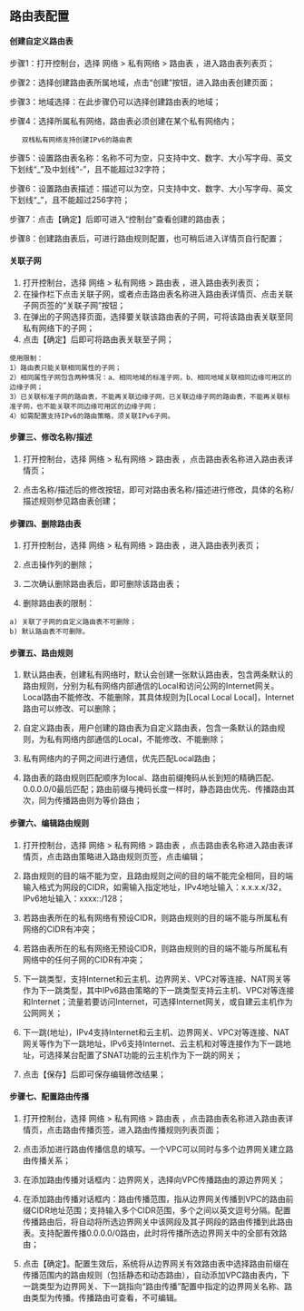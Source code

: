 ## **路由表配置**

#### 创建自定义路由表

步骤1：打开控制台，选择 网络 > 私有网络 > 路由表 ，进入路由表列表页；

步骤2：选择创建路由表所属地域，点击“创建”按钮，进入路由表创建页面；

步骤3：地域选择：在此步骤仍可以选择创建路由表的地域； 

步骤4：选择所属私有网络，路由表必须创建在某个私有网络内；

       双栈私有网络支持创建IPv6的路由表

步骤5：设置路由表名称：名称不可为空，只支持中文、数字、大小写字母、英文下划线“_”及中划线“-”，且不能超过32字符；

步骤6：设置路由表描述：描述可以为空，只支持中文、数字、大小写字母、英文下划线“_”，且不能超过256字符；

步骤7：点击【确定】后即可进入“控制台”查看创建的路由表；

步骤8：创建路由表后，可进行路由规则配置，也可稍后进入详情页自行配置；



#### 关联子网

1. 打开控制台，选择 网络 > 私有网络 > 路由表 ，进入路由表列表页；
2. 在操作栏下点击关联子网，或者点击路由表名称进入路由表详情页、点击关联子网页签的“关联子网”按钮；
3. 在弹出的子网选择页面，选择要关联该路由表的子网，可将该路由表关联至同私有网络下的子网；
4. 点击【确定】后即可将路由表关联至子网；

```
使用限制：
1）路由表只能关联相同属性的子网；
2）相同属性子网包含两种情况：a、相同地域的标准子网，b、相同地域关联相同边缘可用区的边缘子网；
3）已关联标准子网的路由表，不能再关联边缘子网，已关联边缘子网的路由表，不能再关联标准子网，也不能关联不同边缘可用区的边缘子网；
4）如需配置支持IPv6的路由策略，须关联IPv6子网。
```



#### **步骤三、修改名称/描述**

   1. 打开控制台，选择 网络 > 私有网络 > 路由表 ，点击路由表名称进入路由表详情页；
   
   2. 点击名称/描述后的修改按钮，即可对路由表名称/描述进行修改，具体的名称/描述规则参见路由表创建；



#### **步骤四、删除路由表**

  1. 打开控制台，选择 网络 > 私有网络 > 路由表 ，进入路由表列表页；
  
  2. 点击操作列的删除；

  3. 二次确认删除路由表后，即可删除该路由表；
  
  4. 删除路由表的限制：

    a) 关联了子网的自定义路由表不可删除；
    b) 默认路由表不可删除。



#### **步骤五、路由规则**

 1. 默认路由表，创建私有网络时，默认会创建一张默认路由表，包含两条默认的路由规则，分别为私有网络内部通信的Local和访问公网的Internet网关。Local路由不能修改、不能删除，其具体规则为[Local Local Local]，Internet路由可以修改、可以删除；

 2. 自定义路由表，用户创建的路由表为自定义路由表，包含一条默认的路由规则，为私有网络内部通信的Local，不能修改、不能删除；

 3. 私有网络内的子网之间进行通信，优先匹配Local路由；

 4. 路由表的路由规则匹配顺序为local、路由前缀掩码从长到短的精确匹配、0.0.0.0/0最后匹配；路由前缀与掩码长度一样时，静态路由优先、传播路由其次，同为传播路由则为等价路由；



#### **步骤六、编辑路由规则**

 1. 打开控制台，选择 网络 > 私有网络 > 路由表 ，点击路由表名称进入路由表详情页，点击路由策略进入路由规则页签，点击编辑；

 2. 路由规则的目的端不能为空，且路由规则之间的目的端不能完全相同，目的端输入格式为网段的CIDR，如需输入指定地址，IPv4地址输入：x.x.x.x/32，IPv6地址输入：xxxx::/128；

 3. 若路由表所在的私有网络有预设CIDR，则路由规则的目的端不能与所属私有网络的CIDR有冲突；

 4. 若路由表所在的私有网络无预设CIDR，则路由规则的目的端不能与所属私有网络中的任何子网的CIDR有冲突；

 5. 下一跳类型，支持Internet和云主机、边界网关、VPC对等连接、NAT网关等作为下一跳类型，其中IPv6路由策略的下一跳类型支持云主机、VPC对等连接和Internet；流量若要访问Internet，可选择Internet网关，或自建云主机作为公网网关；

 6. 下一跳(地址)，IPv4支持Internet和云主机、边界网关、VPC对等连接、NAT网关等作为下一跳地址，IPv6支持Internet、云主机和对等连接作为下一跳地址，可选择某台配置了SNAT功能的云主机作为下一跳的网关；

 7. 点击【保存】后即可保存编辑修改结果；



#### **步骤七、配置路由传播**

 1. 打开控制台，选择 网络 > 私有网络 > 路由表 ，点击路由表名称进入路由表详情页，点击路由传播页签，进入路由传播规则列表页面；

 2. 点击添加进行路由传播信息的填写。一个VPC可以同时与多个边界网关建立路由传播关系；

 3. 在添加路由传播对话框内：边界网关，选择向VPC传播路由的源边界网关；

 4. 在添加路由传播对话框内：路由传播范围，指从边界网关传播到VPC的路由前缀CIDR地址范围；支持输入多个CIDR范围，多个之间以英文逗号分隔。配置传播路由后，将自动将所选边界网关中该网段及其子网段的路由传播到此路由表。支持配置传播0.0.0.0/0路由，此时将传播所选边界网关中的全部有效路由；

 5. 点击【确定】。配置生效后，系统将从边界网关有效路由表中选择路由前缀在传播范围内的路由规则（包括静态和动态路由），自动添加VPC路由表内，下一跳类型为边界网关、下一跳指向“路由传播”配置中指定的边界网关名称、路由类型为传播。传播路由可查看，不可编辑。

